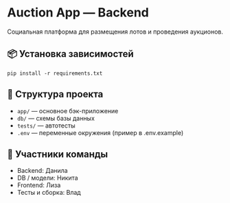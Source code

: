 # Auction App — Backend

Социальная платформа для размещения лотов и проведения аукционов.

## 📦 Установка зависимостей
```
pip install -r requirements.txt
```

## 📁 Структура проекта
- `app/` — основное бэк-приложение
- `db/` — схемы базы данных
- `tests/` — автотесты
- `.env` — переменные окружения (пример в .env.example)

## 👥 Участники команды
- Backend: Данила
- DB / модели: Никита
- Frontend: Лиза
- Тесты и сборка: Влад